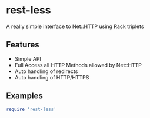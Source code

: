 # rest-less
A really simple interface to Net::HTTP using Rack triplets

## Features
* Simple API
* Full Access all HTTP Methods allowed by Net::HTTP
* Auto handling of redirects
* Auto handling of HTTP/HTTPS

## Examples
``` ruby
require 'rest-less'


```